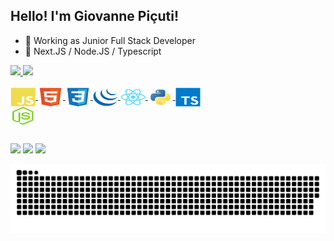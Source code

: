 ## Hello! I'm Giovanne Piçuti! 

- 🔭 Working as Junior Full Stack Developer
- 🌱 Next.JS / Node.JS / Typescript 

<div>
  <a href="https://github.com/picuti256">
  <img height="180em" src="https://github-readme-stats.vercel.app/api?username=picuti256&show_icons=true&theme=tokyonight&include_all_commits=true&count_private=true"/>
  <img height="180em" src="https://github-readme-stats.vercel.app/api/top-langs/?username=picuti256&layout=compact&langs_count=7&theme=tokyonight"/>
</div>
  
  <div style="display: inline_block"><br>
  <img align="center" alt="picuti-Js" height="30" width="40" src="https://raw.githubusercontent.com/devicons/devicon/master/icons/javascript/javascript-plain.svg">
  <img align="center" alt="picuti-HTML" height="30" width="40" src="https://raw.githubusercontent.com/devicons/devicon/master/icons/html5/html5-original.svg">
  <img align="center" alt="picuti-CSS" height="30" width="40" src="https://raw.githubusercontent.com/devicons/devicon/master/icons/css3/css3-original.svg">
  <img align="center" alt="picuti-jQuery" height="30" width="40" src="https://raw.githubusercontent.com/devicons/devicon/master/icons/jquery/jquery-original.svg">
  <img align="center" alt="picuti-React" height="30" width="40" src="https://raw.githubusercontent.com/devicons/devicon/master/icons/react/react-original.svg">
  <img align="center" alt="picuti-Python" height="30" width="40" src="https://raw.githubusercontent.com/devicons/devicon/master/icons/python/python-original.svg">
  <img align="center" alt="picuti-Typescript" height="30" width="40" src="https://raw.githubusercontent.com/devicons/devicon/master/icons/typescript/typescript-original.svg">
</div>
  <img align="center" alt="Gio-nodeJs" height="30" width="40" src="https://raw.githubusercontent.com/devicons/devicon/master/icons/nodejs/nodejs-original.svg">
</div>
  
  ##
 <div>
   <a href="https://instagram.com/picuti256" target="_blank"><img src="https://img.shields.io/badge/-Instagram-%23E4405F?style=for-the-badge&logo=instagram&logoColor=white" target="_blank"></a>
  <a href = "mailto:picuti256@gmail.com"><img src="https://img.shields.io/badge/-Gmail-%23333?style=for-the-badge&logo=gmail&logoColor=white" target="_blank"></a>
  <a href="https://www.linkedin.com/in/giovanne-piçuti-84086914a" target="_blank"><img src="https://img.shields.io/badge/-LinkedIn-%230077B5?style=for-the-badge&logo=linkedin&logoColor=white" target="_blank"></a> 
 </div>
  
 ![Snake animation](https://github.com/picuti256/picuti256/blob/output/github-contribution-grid-snake-dark.svg#gh-dark-mode-only)
